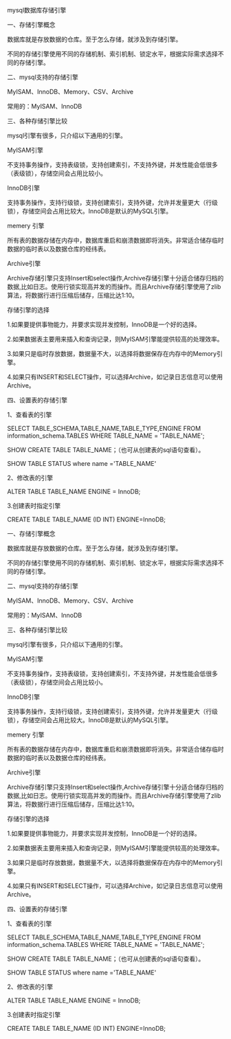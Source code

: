 mysql数据库存储引擎

一、存储引擎概念

数据库就是存放数据的仓库。至于怎么存储，就涉及到存储引擎。

不同的存储引擎使用不同的存储机制、索引机制、锁定水平，根据实际需求选择不同的存储引擎。

二、mysql支持的存储引擎

MyISAM、InnoDB、Memory、CSV、Archive

常用的：MyISAM、InnoDB

三、各种存储引擎比较

mysql引擎有很多，只介绍以下通用的引擎。

MyISAM引擎

不支持事务操作，支持表级锁，支持创建索引，不支持外键，并发性能会低很多（表级锁），存储空间会占用比较小。

InnoDB引擎

支持事务操作，支持行级锁，支持创建索引，支持外键，允许并发量更大（行级锁），存储空间会占用比较大。InnoDB是默认的MySQL引擎。

memery 引擎

所有表的数据存储在内存中，数据库重启和崩溃数据即将消失。非常适合储存临时数据的临时表以及数据仓库的经纬表。

Archive引擎

Archive存储引擎只支持Insert和select操作,Archive存储引擎十分适合储存归档的数据,比如日志。使用行锁实现高并发的而操作。而且Archive存储引擎使用了zlib算法，将数据行进行压缩后储存，压缩比达1:10。

存储引擎的选择

1.如果要提供事物能力，并要求实现并发控制，InnoDB是一个好的选择。

2.如果数据表主要用来插入和查询记录，则MyISAM引擎能提供较高的处理效率。

3.如果只是临时存放数据，数据量不大，以选择将数据保存在内存中的Memory引擎。

4.如果只有INSERT和SELECT操作，可以选择Archive，如记录日志信息可以使用Archive。

四、设置表的存储引擎

1、查看表的引擎

SELECT TABLE_SCHEMA,TABLE_NAME,TABLE_TYPE,ENGINE FROM information_schema.TABLES WHERE TABLE_NAME = 'TABLE_NAME';

SHOW CREATE TABLE TABLE_NAME；（也可从创建表的sql语句查看）。

SHOW TABLE STATUS where name ='TABLE_NAME'

2、修改表的引擎

ALTER TABLE TABLE_NAME ENGINE = InnoDB;

3.创建表时指定引擎

CREATE TABLE TABLE_NAME (ID INT) ENGINE=InnoDB;

一、存储引擎概念

数据库就是存放数据的仓库。至于怎么存储，就涉及到存储引擎。

不同的存储引擎使用不同的存储机制、索引机制、锁定水平，根据实际需求选择不同的存储引擎。

二、mysql支持的存储引擎

MyISAM、InnoDB、Memory、CSV、Archive

常用的：MyISAM、InnoDB

三、各种存储引擎比较

mysql引擎有很多，只介绍以下通用的引擎。

MyISAM引擎

不支持事务操作，支持表级锁，支持创建索引，不支持外键，并发性能会低很多（表级锁），存储空间会占用比较小。

InnoDB引擎

支持事务操作，支持行级锁，支持创建索引，支持外键，允许并发量更大（行级锁），存储空间会占用比较大。InnoDB是默认的MySQL引擎。

memery 引擎

所有表的数据存储在内存中，数据库重启和崩溃数据即将消失。非常适合储存临时数据的临时表以及数据仓库的经纬表。

Archive引擎

Archive存储引擎只支持Insert和select操作,Archive存储引擎十分适合储存归档的数据,比如日志。使用行锁实现高并发的而操作。而且Archive存储引擎使用了zlib算法，将数据行进行压缩后储存，压缩比达1:10。

存储引擎的选择

1.如果要提供事物能力，并要求实现并发控制，InnoDB是一个好的选择。

2.如果数据表主要用来插入和查询记录，则MyISAM引擎能提供较高的处理效率。

3.如果只是临时存放数据，数据量不大，以选择将数据保存在内存中的Memory引擎。

4.如果只有INSERT和SELECT操作，可以选择Archive，如记录日志信息可以使用Archive。

四、设置表的存储引擎

1、查看表的引擎

SELECT TABLE_SCHEMA,TABLE_NAME,TABLE_TYPE,ENGINE FROM information_schema.TABLES WHERE TABLE_NAME = 'TABLE_NAME';

SHOW CREATE TABLE TABLE_NAME；（也可从创建表的sql语句查看）。

SHOW TABLE STATUS where name ='TABLE_NAME'

2、修改表的引擎

ALTER TABLE TABLE_NAME ENGINE = InnoDB;

3.创建表时指定引擎

CREATE TABLE TABLE_NAME (ID INT) ENGINE=InnoDB;